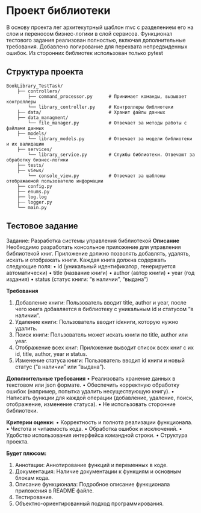 # Проект библиотеки

В основу проекта лег архитекутрный шаблон mvc с разделением его на слои и переносом бизнес-логики в слой сервисов. Функционал тестового задания реализован полностью, включая дополнительные требования. Добавлено логирование для перехвата непредвиденных ошибок. Из сторонних библиотек использован только pytest

## Структура проекта

```
BookLibrary_TestTask/
    ├── controllers/
        ├── command_processor.py      # Принимает команды, вызывает контроллеры
        └── library_controller.py     # Контроллеры библиотеки
    ├── data/                         # Хранит файлы данных
    ├── data_managment/
        └── file_manager.py           # Отвечает за методы работы с файлами данных
    ├── models/
        └── library_models.py         # Отвечает за модели библиотеки и их валидацию
    ├── services/
        └── library_service.py        # Службы библиотеки. Отвечают за обработку бизнес-логики
    ├── tests/
    ├── views/
        └── console_view.py           # Отвечает за шаблоны отображаемой пользователю информации
    ├── config.py
    ├── enums.py
    ├── log.log
    ├── logger.py
    └── main.py
```

## Тестовое задание

Задание: Разработка системы управления библиотекой
**Описание**
Необходимо разработать консольное приложение для управления библиотекой книг. Приложение должно позволять добавлять, удалять, искать и отображать книги. Каждая книга должна содержать следующие поля:
 • id (уникальный идентификатор, генерируется автоматически)
 • title (название книги)
 • author (автор книги)
 • year (год издания)
 • status (статус книги: “в наличии”, “выдана”)

**Требования**
 1. Добавление книги: Пользователь вводит title, author и year, после чего книга добавляется в библиотеку с уникальным id и статусом “в наличии”.
 2. Удаление книги: Пользователь вводит idкниги, которую нужно удалить.
 3. Поиск книги: Пользователь может искать книги по title, author или year.
 4. Отображение всех книг: Приложение выводит список всех книг с их id, title, author, year и status.
 5. Изменение статуса книги: Пользователь вводит id книги и новый статус (“в наличии” или “выдана”).

**Дополнительные требования**
 • Реализовать хранение данных в текстовом или json формате.
 • Обеспечить корректную обработку ошибок (например, попытка удалить несуществующую книгу).
 • Написать функции для каждой операции (добавление, удаление, поиск, отображение, изменение статуса).
 • Не использовать сторонние библиотеки.

**Критерии оценки:**
 • Корректность и полнота реализации функционала.
 • Чистота и читаемость кода.
 • Обработка ошибок и исключений.
 • Удобство использования интерфейса командной строки.
 • Структура проекта.

**Будет плюсом:**
1. Аннотации: Аннотирование функций и переменных в коде.
2. Документация: Наличие документации к функциям и основным блокам кода.
3. Описание функционала: Подробное описание функционала приложения в README файле.
4. Тестирование.
5. Объектно-ориентированный подход программирования.
